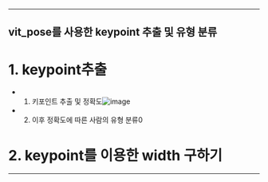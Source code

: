 

---
## vit_pose를 사용한 keypoint 추출 및 유형 분류

# 1. keypoint추출 

- 1. 키포인트 추출 및 정확도![image](https://github.com/Lee-ghwan-ho/vision_bmi/assets/114568122/3c5446e0-b318-464e-b564-3a3f7741020d)
- 2. 이후 정확도에 따른 사람의 유형 분류0 


# 2. keypoint를 이용한 width 구하기
---
